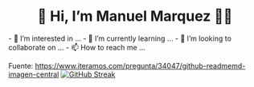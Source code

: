 <h1 align='center'> 👋 Hi, I’m Manuel Marquez 👨‍💻 </h1>
- 👀 I’m interested in ...
- 🌱 I’m currently learning ...
- 💞️ I’m looking to collaborate on ...
- 📫 How to reach me ...

<!---
manuelhm98/manuelhm98 is a ✨ special ✨ repository because its `README.md` (this file) appears on your GitHub profile.
You can click the Preview link to take a look at your changes.
--->

  Fuente: https://www.iteramos.com/pregunta/34047/github-readmemd-imagen-central
[![GitHub Streak](http://github-readme-streak-stats.herokuapp.com?user=manuelhm98&theme=merko&hide_border=true)](https://git.io/streak-stats)



